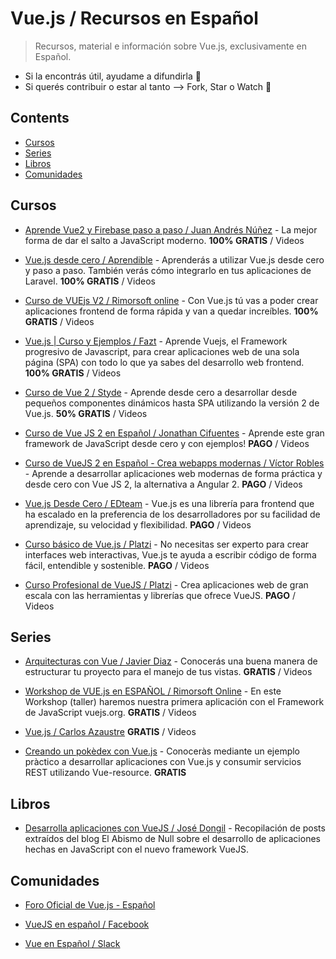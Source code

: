 # Vue.js / Recursos en Español
> Recursos, material e información sobre Vue.js, exclusivamente en Español.

* Si la encontrás útil, ayudame a difundirla :metal:
* Si querés contribuir o estar al tanto --> Fork, Star o Watch :raised_hands:

## Contents

- [Cursos](#cursos)
- [Series](#series)
- [Libros](#libros)
- [Comunidades](#comunidades)


## Cursos

- [Aprende Vue2 y Firebase paso a paso / Juan Andrés Núñez](https://wmedia.teachable.com/p/aprende-vue2-y-firebase-paso-a-paso) - La mejor forma de dar el salto a JavaScript moderno. **100% GRATIS** / Videos

- [Vue.js desde cero / Aprendible](https://aprendible.com/series/vuejs-desde-cero) - Aprenderás a utilizar Vue.js desde cero y paso a paso. También verás cómo integrarlo en tus aplicaciones de Laravel. **100% GRATIS** / Videos

- [Curso de VUEjs V2 / Rimorsoft online](https://www.youtube.com/watch?v=omCGk5Qup9Q&list=PLhCiuvlix-rRfn75tEQHzsYaijqSpW_vt) - Con Vue.js tú vas a poder crear aplicaciones frontend de forma rápida y van a quedar increíbles. **100% GRATIS** / Videos

- [Vue.js | Curso y Ejemplos / Fazt](https://www.youtube.com/watch?v=mfvNpUYV04U&list=PLL0TiOXBeDajWIEXDUvQbzjV4D4GiruLy) - Aprende Vuejs, el Framework progresivo de Javascript, para crear aplicaciones web de una sola página (SPA) con todo lo que ya sabes del desarrollo web frontend. **100% GRATIS** / Videos

- [Curso de Vue 2 / Styde](https://styde.net/curso-de-vue-2/) - Aprende desde cero a desarrollar desde pequeños componentes dinámicos hasta SPA utilizando la versión 2 de Vue.js. **50% GRATIS** / Videos

- [Curso de Vue JS 2 en Español / Jonathan Cifuentes](https://www.udemy.com/curso-de-vuejs-2-en-espanol/) - Aprende este gran framework de JavaScript desde cero y con ejemplos! **PAGO** / Videos

- [Curso de VueJS 2 en Español - Crea webapps modernas / Víctor Robles](https://www.udemy.com/curso-de-vuejs-2-en-espanol-crea-webapps-modernas/) - Aprende a desarrollar aplicaciones web modernas de forma práctica y desde cero con Vue JS 2, la alternativa a Angular 2. **PAGO** / Videos

- [Vue.js Desde Cero / EDteam](https://ed.team/cursos/vue) - Vue.js es una librería para frontend que ha escalado en la preferencia de los desarrolladores por su facilidad de aprendizaje, su velocidad y flexibilidad. **PAGO** / Videos

- [Curso básico de Vue.js / Platzi](https://platzi.com/cursos/vuejs/) - No necesitas ser experto para crear interfaces web interactivas, Vue.js te ayuda a escribir código de forma fácil, entendible y sostenible.  **PAGO** / Videos

- [Curso Profesional de VueJS / Platzi](https://platzi.com/cursos/vuejs-profesional/) - Crea aplicaciones web de gran escala con las herramientas y librerías que ofrece VueJS. **PAGO** / Videos


## Series

- [Arquitecturas con Vue / Javier Diaz](https://www.youtube.com/watch?v=MCEY0BHGjyA&list=PLr5q9HUMmIFyzX98oqtbeJ2uEiykaBkNt) - Conocerás una buena manera de estructurar tu proyecto para el manejo de tus vistas. **GRATIS** / Videos

- [Workshop de VUE.js en ESPAÑOL / Rimorsoft Online](https://www.youtube.com/playlist?list=PLhCiuvlix-rSdvpex9l5zDobZRh82Rl3S) - En este Workshop (taller) haremos nuestra primera aplicación con el Framework de JavaScript vuejs.org. **GRATIS** / Videos

- [Vue.js / Carlos Azaustre](https://www.youtube.com/watch?v=L0F4OPPsm0c&list=PLUdlARNXMVkkn01setC-HaFeJAfblP3Ty) **GRATIS** / Videos

- [Creando un pokèdex con Vue.js](https://laesporadelhongo.com/curso-vuejs-i/) - Conoceràs mediante un ejemplo pràctico a desarrollar aplicaciones con Vue.js y consumir servicios REST utilizando Vue-resource. **GRATIS**


## Libros

- [Desarrolla aplicaciones con VueJS / José Dongil](https://www.gitbook.com/book/jdonsan/desarrolla-aplicaciones-con-vuejs/details) - Recopilación de posts extraídos del blog El Abismo de Null sobre el desarrollo de aplicaciones hechas en JavaScript con el nuevo framework VueJS.


## Comunidades

- [Foro Oficial de Vue.js - Español](https://forum.vuejs.org/c/spanish)

- [VueJS en español / Facebook](https://www.facebook.com/groups/vue.es/)

- [Vue en Español / Slack](https://slack.vue-es.org/)